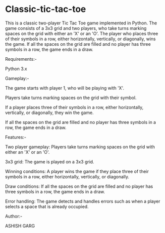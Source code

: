 # Classic-tic-tac-toe
This is a classic two-player Tic Tac Toe game implemented in Python.
The game consists of a 3x3 grid and two players, who take turns marking spaces on the grid with either an 'X' or an 'O'. The player who places three of their symbols in a row, either horizontally, vertically, or diagonally, wins the game. If all the spaces on the grid are filled and no player has three symbols in a row, the game ends in a draw.

Requirements:-
  
  Python 3.x

Gameplay:-
  
  The game starts with player 1, who will be playing with 'X'.
  
  Players take turns marking spaces on the grid with their symbol.
  
  If a player places three of their symbols in a row, either horizontally, vertically, or diagonally, they win the game.
  
  If all the spaces on the grid are filled and no player has three symbols in a row, the game ends in a draw.

Features:-
  
  Two player gameplay: Players take turns marking spaces on the grid with either an 'X' or an 'O'.
  
  3x3 grid: The game is played on a 3x3 grid.
  
  Winning conditions: A player wins the game if they place three of their symbols in a row, either horizontally, vertically, or diagonally.
  
  Draw conditions: If all the spaces on the grid are filled and no player has three symbols in a row, the game ends in a draw.
  
  Error handling: The game detects and handles errors such as when a player selects a space that is already occupied.

Author:-
  
  ASHISH GARG 
